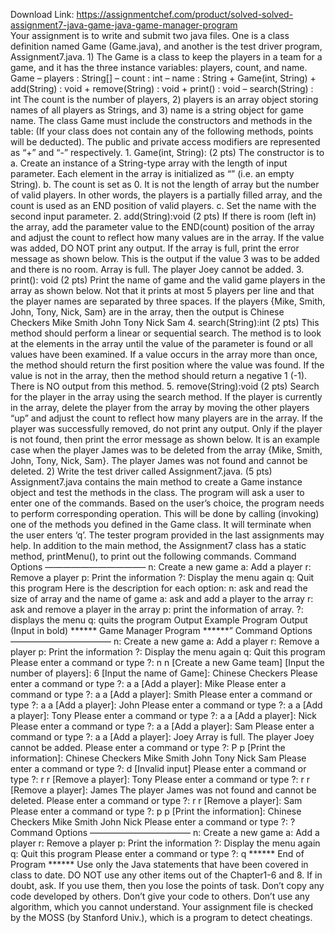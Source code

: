 Download Link: https://assignmentchef.com/product/solved-solved-assignment7-java-game-java-game-manager-program
<br>
Your assignment is to write and submit two java files. One is a class definition named Game (Game.java), and another is the test driver program, Assignment7.java. 1) The Game is a class to keep the players in a team for a game, and it has the three instance variables: players, count, and name. Game – players : String[] – count : int – name : String + Game(int, String) + add(String) : void + remove(String) : void + print() : void – search(String) : int The count is the number of players, 2) players is an array object storing names of all players as Strings, and 3) name is a string object for game name. The class Game must include the constructors and methods in the table: (If your class does not contain any of the following methods, points will be deducted). The public and private access modifiers are represented as “+” and “-” respectively. 1. Game(int, String): (2 pts) The constructor is to a. Create an instance of a String-type array with the length of input parameter. Each element in the array is initialized as “” (i.e. an empty String). b. The count is set as 0. It is not the length of array but the number of valid players. In other words, the players is a partially filled array, and the count is used as an END position of valid players. c. Set the name with the second input parameter. 2. add(String):void (2 pts) If there is room (left in) the array, add the parameter value to the END(count) position of the array and adjust the count to reflect how many values are in the array. If the value was added, DO NOT print any output. If the array is full, print the error message as shown below. This is the output if the value 3 was to be added and there is no room. Array is full. The player Joey cannot be added. 3. print(): void (2 pts) Print the name of game and the valid game players in the array as shown below. Not that it prints at most 5 players per line and that the player names are separated by three spaces. If the players {Mike, Smith, John, Tony, Nick, Sam} are in the array, then the output is Chinese Checkers Mike Smith John Tony Nick Sam 4. search(String):int (2 pts) This method should perform a linear or sequential search. The method is to look at the elements in the array until the value of the parameter is found or all values have been examined. If a value occurs in the array more than once, the method should return the first position where the value was found. If the value is not in the array, then the method should return a negative 1 (-1). There is NO output from this method. 5. remove(String):void (2 pts) Search for the player in the array using the search method. If the player is currently in the array, delete the player from the array by moving the other players “up” and adjust the count to reflect how many players are in the array. If the player was successfully removed, do not print any output. Only if the player is not found, then print the error message as shown below. It is an example case when the player James was to be deleted from the array {Mike, Smith, John, Tony, Nick, Sam}. The player James was not found and cannot be deleted. 2) Write the test driver called Assignment7.java. (5 pts) Assignment7.java contains the main method to create a Game instance object and test the methods in the class. The program will ask a user to enter one of the commands. Based on the user’s choice, the program needs to perform corresponding operation. This will be done by calling (invoking) one of the methods you defined in the Game class. It will terminate when the user enters ‘q’. The tester program provided in the last assignments may help. In addition to the main method, the Assignment7 class has a static method, printMenu(), to print out the following commands. Command Options ———————————– n: Create a new game a: Add a player r: Remove a player p: Print the information ?: Display the menu again q: Quit this program Here is the description for each option: n: ask and read the size of array and the name of game a: ask and add a player to the array r: ask and remove a player in the array p: print the information of array. ?: displays the menu q: quits the program Output Example Program Output (Input in bold) ****** Game Manager Program ******” Command Options ———————————– n: Create a new game a: Add a player r: Remove a player p: Print the information ?: Display the menu again q: Quit this program Please enter a command or type ?: n n [Create a new Game team] [Input the number of players]: 6 [Input the name of Game]: Chinese Checkers Please enter a command or type ?: a a [Add a player]: Mike Please enter a command or type ?: a a [Add a player]: Smith Please enter a command or type ?: a a [Add a player]: John Please enter a command or type ?: a a [Add a player]: Tony Please enter a command or type ?: a a [Add a player]: Nick Please enter a command or type ?: a a [Add a player]: Sam Please enter a command or type ?: a a [Add a player]: Joey Array is full. The player Joey cannot be added. Please enter a command or type ?: P p [Print the information]: Chinese Checkers Mike Smith John Tony Nick Sam Please enter a command or type ?: d [Invalid input] Please enter a command or type ?: r r [Remove a player]: Tony Please enter a command or type ?: r r [Remove a player]: James The player James was not found and cannot be deleted. Please enter a command or type ?: r r [Remove a player]: Sam Please enter a command or type ?: p p [Print the information]: Chinese Checkers Mike Smith John Nick Please enter a command or type ?: ? Command Options ———————————– n: Create a new game a: Add a player r: Remove a player p: Print the information ?: Display the menu again q: Quit this program Please enter a command or type ?: q ****** End of Program ****** Use only the Java statements that have been covered in class to date. DO NOT use any other items out of the Chapter1-6 and 8. If in doubt, ask. If you use them, then you lose the points of task. Don’t copy any code developed by others. Don’t give your code to others. Don’t use any algorithm, which you cannot understand. Your assignment file is checked by the MOSS (by Stanford Univ.), which is a program to detect cheatings.